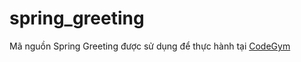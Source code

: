 # spring_greeting
Mã nguồn Spring Greeting được sử dụng để thực hành tại [CodeGym](https://codegym.vn)